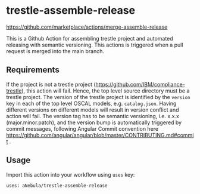 # trestle-assemble-release
https://github.com/marketplace/actions/merge-assemble-release


This is a Github Action for assembling trestle project and automated releasing with semantic versioning.
This actions is triggered when a pull request is merged into the main branch.

## Requirements
If the project is not a trestle project (https://github.com/IBM/compliance-trestle), this action will fail. Hence, the top level source directory must be a trestle project.
The version of the trestle project is identified by the `version` key in each of the top level OSCAL models, e.g. `catalog.json`. Having different versions on different models will result in version conflict and action will fail.
The version tag has to be semantic versioning, i.e. x.x.x (major.minor.patch), and the version bump is automatically triggered by commit messages, following Angular Commit convention here https://github.com/angular/angular/blob/master/CONTRIBUTING.md#commit .

## Usage
Import this action into your workflow using `uses` key:
```
uses: aNebula/trestle-assemble-release
```

